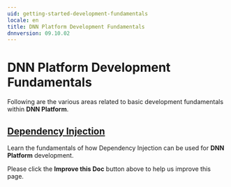 ```yaml
---
uid: getting-started-development-fundamentals
locale: en
title: DNN Platform Development Fundamentals
dnnversion: 09.10.02
---
```


# DNN Platform Development Fundamentals
Following are the various areas related to basic development fundamentals within **DNN Platform**.

## [Dependency Injection](xref:getting-started-development-fundamentals-dependency-injection)
Learn the fundamentals of how Dependency Injection can be used for **DNN Platform** development.

Please click the **Improve this Doc** button above to help us improve this page.